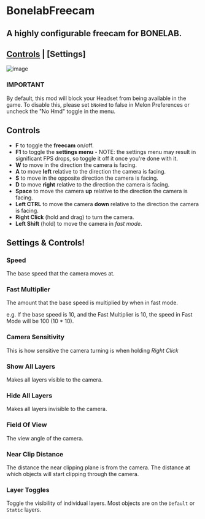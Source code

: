 # BonelabFreecam

A highly configurable freecam for BONELAB. <br>
----
[Controls](#controls)
|
[Settings]
----
![image](https://github.com/MillzyDev/BonelabFreecam/assets/64277238/c399fbc0-1628-4401-b81b-0f5ee030f3ca)

### IMPORTANT
By default, this mod will block your Headset from being available in the game.
To disable this, please set `bNoHmd` to false in Melon Preferences or uncheck the "No Hmd" toggle in the menu.

## Controls

* **F** to toggle the **freecam** on/off.
* **F1** to toggle the **settings menu** - NOTE: the settings menu may result in significant FPS drops, so toggle it off it once you're done with it.
* **W** to move in the direction the camera is facing.
* **A** to move **left** relative to the direction the camera is facing.
* **S** to move in the opposite direction the camera is facing.
* **D** to move **right** relative to the direction the camera is facing.
* **Space** to move the camera **up** relative to the direction the camera is facing.
* **Left CTRL** to move the camera **down** relative to the direction the camera is facing.
* **Right Click** (hold and drag) to turn the camera.
* **Left Shift** (hold) to move the camera in *fast mode*.

## Settings & Controls!
### Speed
The base speed that the camera moves at.

### Fast Multiplier
The amount that the base speed is multiplied by when in fast mode.

e.g. If the base speed is 10, and the Fast Multiplier is 10, the speed in Fast Mode will be 100 (10 * 10).

### Camera Sensitivity
This is how sensitive the camera turning is when holding *Right Click*

### Show All Layers
Makes all layers visible to the camera.

### Hide All Layers
Makes all layers invisible to the camera.

### Field Of View
The view angle of the camera.

### Near Clip Distance
The distance the near clipping plane is from the camera. The distance at which objects will start clipping through the camera.

### Layer Toggles
Toggle the visibility of individual layers. Most objects are on the `Default` or `Static` layers.